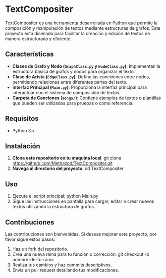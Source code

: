 # TextCompositer

TextCompositer es una herramienta desarrollada en Python que permite la composición y manipulación de textos mediante estructuras de grafos. Este proyecto está diseñado para facilitar la creación y edición de textos de manera estructurada y eficiente.

## Características

- **Clases de Grafo y Nodo (`GraphClass.py` y `NodeClass.py`)**: Implementan la estructura básica de grafos y nodos para organizar el texto.
- **Clase de Arista (`EdgeClass.py`)**: Define las conexiones entre nodos, permitiendo relaciones entre diferentes partes del texto.
- **Interfaz Principal (`Main.py`)**: Proporciona la interfaz principal para interactuar con el sistema de composición de textos.
- **Carpeta de Canciones (`songs/`)**: Contiene ejemplos de textos o plantillas que pueden ser utilizados para pruebas o como referencia.

## Requisitos

- Python 3.x

## Instalación

1. **Clona este repositorio en tu máquina local**:
   git clone https://github.com/Methazod/TextCompositer.git
2. **Navega al directorio del proyecto**:
   cd TextCompositer

## Uso
1. Ejecuta el script principal:
   python Main.py
2. Sigue las instrucciones en pantalla para cargar, editar o crear nuevos textos utilizando la estructura de grafos.

## Contribuciones
Las contribuciones son bienvenidas. Si deseas mejorar este proyecto, por favor sigue estos pasos:

1. Haz un fork del repositorio.
2. Crea una nueva rama para tu función o corrección:
   git checkout -b nombre-de-tu-rama
3. Realiza tus cambios y haz commits descriptivos.
4. Envía un pull request detallando tus modificaciones.
